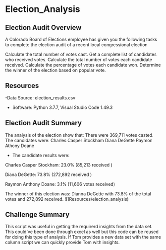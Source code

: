 # Election_Analysis

## Election Audit Overview
  A Colorado Board of Elections employee has given you the following tasks to complete the election audit of a recent local congressional election

Calculate the total number of votes cast.
Get a complete list of candidates who received votes.
Calculate the total number of votes each candidate received.
Calculate the percentage of votes each candidate won.
Determine the winner of the election based on popular vote.


## Resources 
-Data Source: election_results.csv
- Software: Python 3.7.7, Visual Studio Code 1.49.3

##  Election Audit Summary
The analysis of the election show that:
There were 369,711 votes casted.
The candidates were:
Charles Casper Stockham
Diana DeGette
Raymon Athony Doane
- The candidate results were:

Charles Casper Stockham: 23.0% (85,213 received )

Diana DeGette: 73.8% (272,892 received )

Raymon Anthony Doane: 3.1% (11,606 votes received)

The winner of this election was:
Dianna DeGette with 73.8% of the total votes and 272,892 received.
![]Resources/election_analysis)


## Challenge Summary
This script was useful in getting the requirerd insights from the data set. This could've been done through excel as well but this code can be reused for doing this type of analysis. If Tom provides a new data set with the same column script we can quickly provide Tom with insights.
